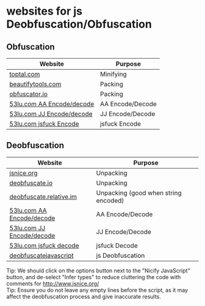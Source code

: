 


# websites for js Deobfuscation/Obfuscation



## Obfuscation


| Website                                                 | Purpose               |
| ------------------------------------------------------- | --------------------- |
| [toptal.com](https://www.toptal.com/developers/javascript-minifier)           | Minifying             |
| [beautifytools.com](https://beautifytools.com/javascript-obfuscator.php)      | Packing               |
| [obfuscator.io](https://obfuscator.io/)                                      | Packing               |
| [53lu.com AA Encode/decode](https://www.53lu.com/tool/aaencode/)               | AA Encode/Decode      |
| [53lu.com JJ Encode/decode](https://www.53lu.com/tool/jjencode/)               | JJ Encode/Decode      |
| [53lu.com jsfuck Encode](https://www.53lu.com/tool/jsfuck/)                     | jsfuck Encode         |



## Deobfuscation



| Website                                                        | Purpose                |
| -------------------------------------------------------------- | ---------------------- |
| [jsnice.org](http://www.jsnice.org/)                            | Unpacking              |
| [deobfuscate.io](https://deobfuscate.io/)                       | Unpacking              |
| [deobfuscate.relative.im](https://deobfuscate.relative.im/)     | Unpacking (good when string encoded) |
| [53lu.com AA Encode/decode](https://www.53lu.com/tool/aaencode/) | AA Encode/Decode       |
| [53lu.com JJ Encode/decode](https://www.53lu.com/tool/jjencode/) | JJ Encode/Decode       |
| [53lu.com jsfuck decode](https://www.53lu.com/tool/jsfuckdecode/) | jsfuck Decode        |
| [deobfuscatejavascript](deobfuscatejavascript.com/)               | js Deobfuscation |


Tip: We should click on the options button next to the "Nicify JavaScript" button, and de-select "Infer types" to reduce cluttering the code with comments for  http://www.jsnice.org/   
Tip: Ensure you do not leave any empty lines before the script, as it may affect the deobfuscation process and give inaccurate results.
